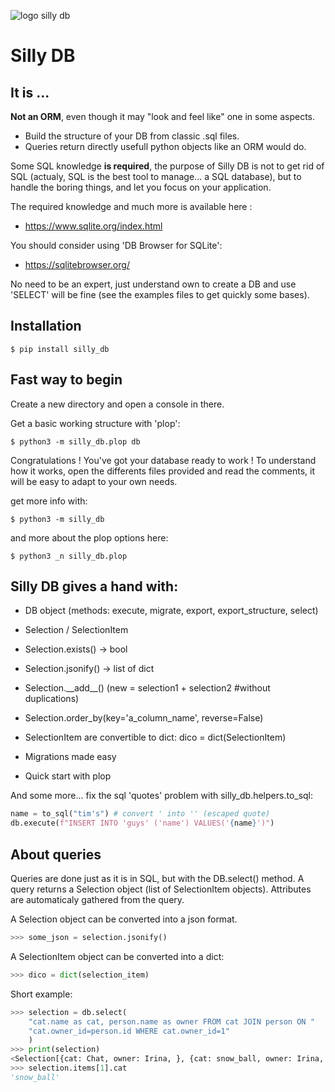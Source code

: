 ![logo silly db](https://i.goopics.net/60cef4.png)

# Silly DB


## It is ...
**Not an ORM**, even though it may "look and feel like" one in some aspects.

- Build the structure of your DB from classic .sql files.
- Queries return directly usefull python objects like an ORM would do.

Some SQL knowledge **is required**, the purpose of Silly DB is not to get rid of SQL (actualy, SQL is the best tool to manage... a SQL database), but to handle the boring things, and let you focus on your application.

The required knowledge and much more is available here :

- https://www.sqlite.org/index.html

You should consider using 'DB Browser for SQLite':

- https://sqlitebrowser.org/

No need to be an expert, just understand own to create a DB and use 'SELECT' will be fine (see the examples files to get quickly some bases).

## Installation

```
$ pip install silly_db
```

## Fast way to begin

Create a new directory and open a console in there.

Get a basic working structure with 'plop':
```
$ python3 -m silly_db.plop db
```

Congratulations ! You've got your database ready to work !
To understand how it works, open the differents files provided and read the comments, it will be easy to adapt to your own needs.

get more info with:
```
$ python3 -m silly_db
```
and more about the plop options here:
```
$ python3 _n silly_db.plop
```


## Silly DB gives a hand with:

- DB object (methods: execute, migrate, export, export_structure, select)
- Selection / SelectionItem
- Selection.exists() -> bool
- Selection.jsonify() -> list of dict
- Selection.\_\_add__() (new = selection1 + selection2 #without duplications)
- Selection.order_by(key='a_column_name', reverse=False)
- SelectionItem are convertible to dict: dico = dict(SelectionItem)
- Migrations made easy

- Quick start with plop

And some more...
fix the sql 'quotes' problem with silly_db.helpers.to_sql:
```python
name = to_sql("tim's") # convert ' into '' (escaped quote)
db.execute(f"INSERT INTO 'guys' ('name') VALUES('{name}')")

```

## About queries
Queries are done just as it is in SQL, but with the DB.select() method. A query returns a Selection object (list of SelectionItem objects).
Attributes are automaticaly gathered from the query.

A Selection object can be converted into a json format.
```python
>>> some_json = selection.jsonify()
```

A SelectionItem object can be converted into a dict:
```python
>>> dico = dict(selection_item)
```
Short example:

```python
>>> selection = db.select(
    "cat.name as cat, person.name as owner FROM cat JOIN person ON "
    "cat.owner_id=person.id WHERE cat.owner_id=1"
    )
>>> print(selection)
<Selection[{cat: Chat, owner: Irina, }, {cat: snow_ball, owner: Irina, }, ]>
>>> selection.items[1].cat
'snow_ball'

```
